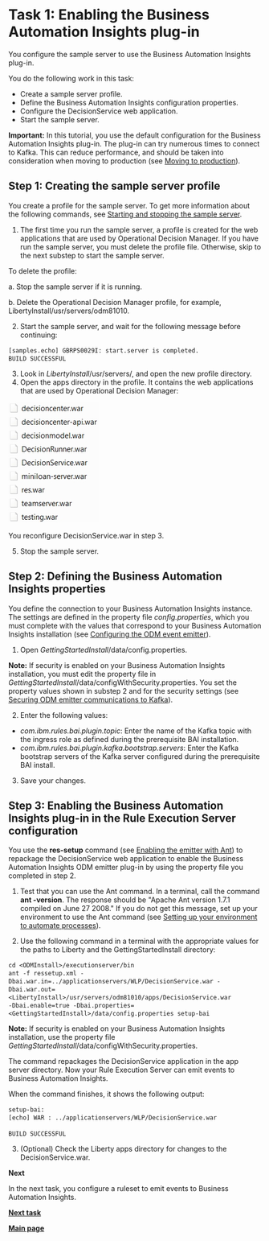 # Task 1: Enabling the Business Automation Insights plug-in

You configure the sample server to use the Business Automation Insights plug-in.

You do the following work in this task:
-   Create a sample server profile.
-   Define the Business Automation Insights configuration properties.
-   Configure the DecisionService web application.
-   Start the sample server.

**Important:** In this tutorial, you use the default configuration for the Business Automation Insights plug-in. The plug-in can try numerous times to connect to Kafka. This can reduce performance, and should be taken into consideration when moving to production (see [Moving to production](https://www.ibm.com/support/knowledgecenter/SSYHZ8_18.0.x/com.ibm.dba.bai/topics/tsk_bai_moving_to_prod.html)).

## Step 1: Creating the sample server profile
You create a profile for the sample server. To get more information about the following commands, see [Starting and stopping the sample server](https://www.ibm.com/support/knowledgecenter/SSQP76_8.10.x/com.ibm.odm.distrib.samples/smp_console_topics/tpc_smpserver_starting.html).

1.   The first time you run the sample server, a profile is created for the web applications that are used by Operational Decision Manager. If you have run the sample server, you must delete the profile file. Otherwise, skip to the next substep to start the sample server.

To delete the profile:

a.   Stop the sample server if it is running.

b.   Delete the Operational Decision Manager profile, for example, LibertyInstall/usr/servers/odm81010.

2.   Start the sample server, and wait for the following message before continuing:

    [samples.echo] GBRPS0029I: start.server is completed.
    BUILD SUCCESSFUL

3.   Look in *LibertyInstall*/usr/servers/, and open the new profile directory. 
4.   Open the apps directory in the profile. It contains the web applications that are used by Operational Decision Manager:

![Image shows applications in Operational Decision Manager.](../gs_images/scrn_odmapps.jpg)

You reconfigure DecisionService.war in step 3. 

5.   Stop the sample server.

## Step 2: Defining the Business Automation Insights properties

You define the connection to your Business Automation Insights instance. The settings are defined in the property file *config.properties*, which you must complete with the values that correspond to your Business Automation Insights installation (see [Configuring the ODM event emitter](https://www.ibm.com/support/knowledgecenter/SSQP76_8.10.x/com.ibm.odm.distrib.config/topics/con_config_bai.html)). 

1.   Open *GettingStartedInstall*/data/config.properties.

**Note:** If security is enabled on your Business Automation Insights installation, you must edit the property file in *GettingStartedInstall*/data/configWithSecurity.properties. You set the property values shown in substep 2 and for the security settings (see [Securing ODM emitter communications to Kafka](https://www.ibm.com/support/knowledgecenter/SSYHZ8_18.0.x/com.ibm.dba.bai/topics/tsk_bai_security_comm_top_odm_emitter_to_kafka.html)).

2.   Enter the following values:

-   *com.ibm.rules.bai.plugin.topic*: Enter the name of the Kafka topic with the ingress role as defined during the prerequisite BAI installation.
-   *com.ibm.rules.bai.plugin.kafka.bootstrap.servers*: Enter the Kafka bootstrap servers of the Kafka server configured during the prerequisite BAI install.

3.   Save your changes.

## Step 3: Enabling the Business Automation Insights plug-in in the Rule Execution Server configuration

You use the **res-setup** command (see [Enabling the emitter with Ant](https://www.ibm.com/support/knowledgecenter/SSQP76_8.10.x/com.ibm.odm.distrib.config/topics/tsk_emitters_ressetup.html)) to repackage the DecisionService web application to enable the Business Automation Insights ODM emitter plug-in by using the property file you completed in step 2.

1.   Test that you can use the Ant command. In a terminal, call the command **ant -version**. The response should be "Apache Ant version 1.7.1 compiled on June 27 2008." If you do not get this message, set up your environment to use the Ant command (see [Setting up your environment to automate processes](https://www.ibm.com/support/knowledgecenter/SSQP76_8.10.x/com.ibm.odm.distrib.install/topics/tsk_setting_up_ant.html)). 

2.   Use the following command in a terminal with the appropriate values for the paths to Liberty and the GettingStartedInstall directory:

    cd <ODMInstall>/executionserver/bin
    ant -f ressetup.xml -Dbai.war.in=../applicationservers/WLP/DecisionService.war -Dbai.war.out=<LibertyInstall>/usr/servers/odm81010/apps/DecisionService.war
    -Dbai.enable=true -Dbai.properties=<GettingStartedInstall>/data/config.properties setup-bai

**Note:** If security is enabled on your Business Automation Insights installation, use the property file *GettingStartedInstall*/data/configWithSecurity.properties.

The command repackages the DecisionService application in the app server directory. Now your Rule Execution Server can emit events to Business Automation Insights.

When the command finishes, it shows the following output:

    setup-bai:
    [echo] WAR : ../applicationservers/WLP/DecisionService.war

    BUILD SUCCESSFUL

3.  (Optional) Check the Liberty apps directory for changes to the DecisionService.war.

**Next**

In the next task, you configure a ruleset to emit events to Business Automation Insights.

[**Next task**](../gs_topics/tut_bai_gs_prop_ruleset_lsn.md)

[**Main page**](../README.md)


